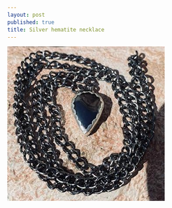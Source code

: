 ```yaml
---
layout: post
published: true
title: Silver hematite necklace
---
```

![silver_hematite_necklace.jpg](/images/jewelry/necklace/silver_hematite_necklace.jpg)
